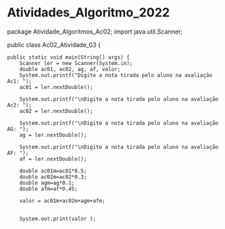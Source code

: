 # Atividades_Algoritmo_2022





package Atividade_Algoritmos_Ac02;
import java.util.Scanner;

public class Ac02_Atividade_03 {

	public static void main(String[] args) {
		Scanner ler = new Scanner(System.in);
		double ac01, ac02, ag, af, valor;
		System.out.printf("Digite a nota tirada pelo aluno na avaliação Ac1: ");
		ac01 = ler.nextDouble();
		
		System.out.printf("\nDigite a nota tirada pelo aluno na avaliação Ac2: ");
		ac02 = ler.nextDouble();
		
		System.out.printf("\nDigite a nota tirada pelo aluno na avaliação AG: ");
		ag = ler.nextDouble();
		
		System.out.printf("\nDigite a nota tirada pelo aluno na avaliação AF: ");
		af = ler.nextDouble();
		
		double ac01m=ac01*0.5;
		double ac02m=ac02*0.3;
		double agm=ag*0.1;
		double afm=af*0.45;
		
		valor = ac01m+ac02m+agm+afm;
		
		
		System.out.print(valor );
